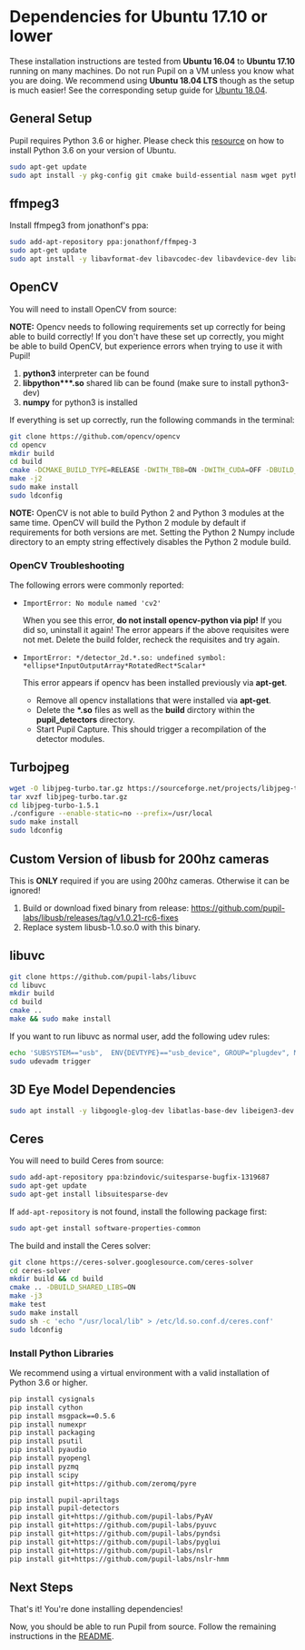 # Dependencies for Ubuntu 17.10 or lower

These installation instructions are tested from **Ubuntu 16.04** to **Ubuntu 17.10** running on many machines. Do not run Pupil on a VM unless you know what you are doing. We recommend using **Ubuntu 18.04 LTS** though as the setup is much easier! See the corresponding setup guide for [Ubuntu 18.04](./dependencies-ubuntu18.md).


## General Setup

Pupil requires Python 3.6 or higher. Please check this [resource](https://askubuntu.com/questions/865554/how-do-i-install-python-3-6-using-apt-get) on how to install Python 3.6 on your version of Ubuntu.

```sh
sudo apt-get update
sudo apt install -y pkg-config git cmake build-essential nasm wget python3-setuptools libusb-1.0-0-dev  python3-dev python3-pip python3-numpy python3-scipy libglew-dev libglfw3-dev libtbb-dev
```

## ffmpeg3

Install ffmpeg3 from jonathonf's ppa:

```sh
sudo add-apt-repository ppa:jonathonf/ffmpeg-3
sudo apt-get update
sudo apt install -y libavformat-dev libavcodec-dev libavdevice-dev libavutil-dev libswscale-dev libavresample-dev ffmpeg libav-tools x264 x265 libportaudio2 portaudio19-dev
```

## OpenCV

You will need to install OpenCV from source:

**NOTE:** Opencv needs to following requirements set up correctly for being able to build correctly! If you don't have these set up correctly, you might be able to build OpenCV, but experience errors when trying to use it with Pupil!
1. **python3** interpreter can be found
2. __libpython***.so__ shared lib can be found (make sure to install python3-dev)
3. **numpy** for python3 is installed

If everything is set up correctly, run the following commands in the terminal:

```sh
git clone https://github.com/opencv/opencv
cd opencv
mkdir build
cd build
cmake -DCMAKE_BUILD_TYPE=RELEASE -DWITH_TBB=ON -DWITH_CUDA=OFF -DBUILD_opencv_python2=OFF -DBUILD_opencv_python3=ON ..
make -j2
sudo make install
sudo ldconfig
```

**NOTE:** OpenCV is not able to build Python 2 and Python 3 modules at the same time. OpenCV will build the Python 2 module by default if requirements for both versions are met. Setting the Python 2 Numpy include directory to an empty string effectively disables the Python 2 module build.

### OpenCV Troubleshooting

The following errors were commonly reported:

* `ImportError: No module named 'cv2'`

  When you see this error, **do not install opencv-python via pip!** If you did so, uninstall it again! The error appears if the above requisites were not met. Delete the build folder, recheck the requisites and try again.

* `ImportError: */detector_2d.*.so: undefined symbol: *ellipse*InputOutputArray*RotatedRect*Scalar*`
  
  This error appears if opencv has been installed previously via **apt-get**.
  * Remove all opencv installations that were installed via **apt-get**.
  * Delete the __*.so__ files as well as the **build** dirctory within the **pupil_detectors** directory.
  * Start Pupil Capture. This should trigger a recompilation of the detector modules.


## Turbojpeg

```sh
wget -O libjpeg-turbo.tar.gz https://sourceforge.net/projects/libjpeg-turbo/files/1.5.1/libjpeg-turbo-1.5.1.tar.gz/download
tar xvzf libjpeg-turbo.tar.gz
cd libjpeg-turbo-1.5.1
./configure --enable-static=no --prefix=/usr/local
sudo make install
sudo ldconfig
```

## Custom Version of libusb for 200hz cameras

This is **ONLY** required if you are using 200hz cameras. Otherwise it can be ignored!

1. Build or download fixed binary from release: https://github.com/pupil-labs/libusb/releases/tag/v1.0.21-rc6-fixes
1. Replace system libusb-1.0.so.0 with this binary.

## libuvc
```sh
git clone https://github.com/pupil-labs/libuvc
cd libuvc
mkdir build
cd build
cmake ..
make && sudo make install
```

If you want to run libuvc as normal user, add the following udev rules:
```sh
echo 'SUBSYSTEM=="usb",  ENV{DEVTYPE}=="usb_device", GROUP="plugdev", MODE="0664"' | sudo tee /etc/udev/rules.d/10-libuvc.rules > /dev/null
sudo udevadm trigger
```

## 3D Eye Model Dependencies
```sh
sudo apt install -y libgoogle-glog-dev libatlas-base-dev libeigen3-dev
```

## Ceres

You will need to build Ceres from source:
```sh
sudo add-apt-repository ppa:bzindovic/suitesparse-bugfix-1319687
sudo apt-get update
sudo apt-get install libsuitesparse-dev
```

If `add-apt-repository` is not found, install the following package first:
```sh
sudo apt-get install software-properties-common
```

The build and install the Ceres solver:
```sh
git clone https://ceres-solver.googlesource.com/ceres-solver
cd ceres-solver
mkdir build && cd build
cmake .. -DBUILD_SHARED_LIBS=ON
make -j3
make test
sudo make install
sudo sh -c 'echo "/usr/local/lib" > /etc/ld.so.conf.d/ceres.conf'
sudo ldconfig
```

### Install Python Libraries

We recommend using a virtual environment with a valid installation of Python 3.6 or higher.

```sh
pip install cysignals
pip install cython
pip install msgpack==0.5.6
pip install numexpr
pip install packaging
pip install psutil
pip install pyaudio
pip install pyopengl
pip install pyzmq
pip install scipy
pip install git+https://github.com/zeromq/pyre

pip install pupil-apriltags
pip install pupil-detectors
pip install git+https://github.com/pupil-labs/PyAV
pip install git+https://github.com/pupil-labs/pyuvc
pip install git+https://github.com/pupil-labs/pyndsi
pip install git+https://github.com/pupil-labs/pyglui
pip install git+https://github.com/pupil-labs/nslr
pip install git+https://github.com/pupil-labs/nslr-hmm
```

## Next Steps

That's it! You're done installing dependencies!

Now, you should be able to run Pupil from source. Follow the remaining instructions in the [README](../README.md).
